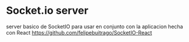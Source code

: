 # Socket.io server

server basico de SocketIO para usar en conjunto con la aplicacion hecha con React 
https://github.com/felipebuitrago/SocketIO-React